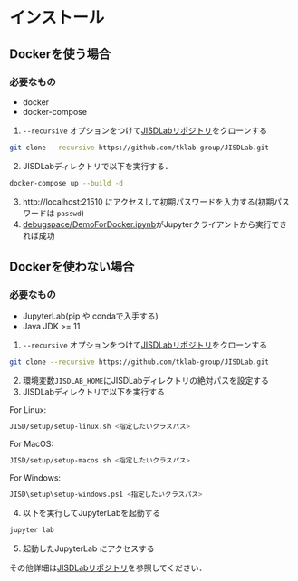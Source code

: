# インストール
## Dockerを使う場合
### 必要なもの
- docker
- docker-compose

1. `--recursive` オプションをつけて[JISDLabリポジトリ](https://github.com/tklab-group/JISDLab)をクローンする
```sh
git clone --recursive https://github.com/tklab-group/JISDLab.git
```
2. JISDLabディレクトリで以下を実行する．
```sh
docker-compose up --build -d
```
3. http://localhost:21510 にアクセスして初期パスワードを入力する(初期パスワードは `passwd`)
4. [debugspace/DemoForDocker.ipynb](debugspace/DemoForDocker.ipynb)がJupyterクライアントから実行できれば成功

## Dockerを使わない場合
### 必要なもの
- JupyterLab(pip や condaで入手する)
- Java JDK >= 11


1. `--recursive` オプションをつけて[JISDLabリポジトリ](https://github.com/tklab-group/JISDLab)をクローンする
```sh
git clone --recursive https://github.com/tklab-group/JISDLab.git
```
2. 環境変数`JISDLAB_HOME`にJISDLabディレクトリの絶対パスを設定する
3. JISDLabディレクトリで以下を実行する

For Linux:

```bash
JISD/setup/setup-linux.sh <指定したいクラスパス>
```

For MacOS:

```bash
JISD/setup/setup-macos.sh <指定したいクラスパス>
```

For Windows:

```bash
JISD\setup\setup-windows.ps1 <指定したいクラスパス>
```
4. 以下を実行してJupyterLabを起動する
```sh
jupyter lab
```
5. 起動したJupyterLab にアクセスする

その他詳細は[JISDLabリポジトリ](https://github.com/tklab-group/JISDLab)を参照してください．

